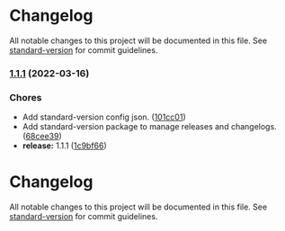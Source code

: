 # Changelog

All notable changes to this project will be documented in this file. See [standard-version](https://github.com/conventional-changelog/standard-version) for commit guidelines.

### [1.1.1](https://us-east-1.console.aws.amazon.com/codesuite/codecommit/repositories/vams/compare/v0.0.1...v1.1.1) (2022-03-16)


### Chores

* Add standard-version config json. ([101cc01](https://us-east-1.console.aws.amazon.com/codesuite/codecommit/repositories/vams/commits/101cc0167639fe1a039a3f66ce9b139671288ce4))
* Add standard-version package to manage releases and changelogs. ([68cee39](https://us-east-1.console.aws.amazon.com/codesuite/codecommit/repositories/vams/commits/68cee397a85cd398466459274d992da873e82be3))
* **release:** 1.1.1 ([1c9bf66](https://us-east-1.console.aws.amazon.com/codesuite/codecommit/repositories/vams/commits/1c9bf6610fd7b83aa449a9a58f272b051b368e17))

# Changelog

All notable changes to this project will be documented in this file. See [standard-version](https://github.com/conventional-changelog/standard-version) for commit guidelines.
